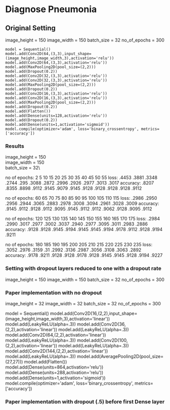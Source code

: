 # Diagnose Pneumonia

## Original Setting

image_height = 150
image_width = 150
batch_size = 32
no_of_epochs  = 300

```
model = Sequential()
model.add(Conv2D(64,(3,3),input_shape=(image_height,image_width,3),activation='relu'))
model.add(Conv2D(64,(3,3),activation='relu'))
model.add(MaxPooling2D(pool_size=(2,2)))
model.add(Dropout(0.2))
model.add(Conv2D(32,(3,3),activation='relu'))
model.add(Conv2D(32,(3,3),activation='relu'))
model.add(MaxPooling2D(pool_size=(2,2)))
model.add(Dropout(0.2))
model.add(Conv2D(16,(3,3),activation='relu'))
model.add(Conv2D(16,(3,3),activation='relu'))
model.add(MaxPooling2D(pool_size=(2,2)))
model.add(Dropout(0.2))
model.add(Flatten())
model.add(Dense(units=128,activation='relu'))
model.add(Dropout(0.2))
model.add(Dense(units=1,activation='sigmoid'))
model.compile(optimizer='adam', loss='binary_crossentropy', metrics=['accuracy'])
```

### Results
image_height = 150\
image_width = 150\
batch_size = 32\

no of epochs:   2       5      10     15    20      25      30      35      40      45      50      55
loss:           .4453   .3881  .3348  .2744 .295    .3088   .2872   .2996   .2926   .2977   .3013   .3017
accuracy:       .8207   .8355  .8898  .9112 .9145   .9079   .9145   .9128   .9128   .9128   .9128   .9112

no of epochs:   60      65      70      75      80      85      90      95      100     105     110     115
loss:           .2986   .2950   .2956   .2944   .3065   .2883   .2978   .3008   .3094   .2961   .3028   .3009
accuracy:       .9145   .9112   .9128   .9112   .9095   .9145   .9112   .9112   .9062   .9128   .9095   .9112

no of epochs:   120     125     130     135     140     145     150     155     160     165     170     175
loss:           .2984   .2990   .3017   .2977   .3002   .3037   .2940   .2977   .3095   .3011   .2983   .2886
accuracy:       .9128   .9128   .9145   .9194   .9145   .9145   .9194   .9178   .9112   .9128   .9194   .9211

no of epochs:   180     185     190     195     200     205     210     215     220     225     230     235
loss:           .3052   .2976   .3159   .31     .2992   .3136   .2987   .3056   .3108   .3063   .2892   
accuracy:       .9178   .9211   .9128   .9128   .9178   .9128   .9145   .9145   .9128   .9194   .9227

### Setting with dropout layers reduced to one with a dropout rate

image_height = 150
image_width = 150
batch_size = 32
no_of_epochs  = 300

### Paper implementation with no dropout

image_height = 32
image_width = 32
batch_size = 32
no_of_epochs  = 300

model = Sequential()
model.add(Conv2D(16,(2,2),input_shape=(image_height,image_width,3),activation='linear'))
model.add(LeakyReLU(alpha=.3))
model.add(Conv2D(36,(2,2),activation='linear'))
model.add(LeakyReLU(alpha=.3))
model.add(Conv2D(64,(2,2),activation='linear'))
model.add(LeakyReLU(alpha=.3))
model.add(Conv2D(100,(2,2),activation='linear'))
model.add(LeakyReLU(alpha=.3))
model.add(Conv2D(144,(2,2),activation='linear'))
model.add(LeakyReLU(alpha=.3))
model.add(AveragePooling2D(pool_size=(27,27)))
model.add(Flatten())
model.add(Dense(units=864,activation='relu'))
model.add(Dense(units=288,activation='relu'))
model.add(Dense(units=1,activation='sigmoid'))
model.compile(optimizer='adam', loss='binary_crossentropy', metrics=['accuracy'])

### Paper implementation with dropout (.5) before first Dense layer

